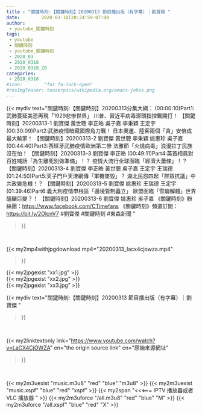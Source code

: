 ```yaml
---
title : "關鍵時刻:【關鍵時刻】20200313 節目播出版（有字幕）｜劉寶傑 "
date:        2020-03-18T20:24:59-07:00
author:
 - youtube_關鍵時刻
tags:
 - youtube
 - 關鍵時刻
 - youtube_關鍵時刻
 - 2020_03
 - 2020_0318
 - 2020_0318_20
categories:
 - 2020_0318
#icon:        "fas fa-lock-open"
#resImgTeaser: teaserpics/wikipedia.org/emacs-jokes.png
---
```


{{< mydiv text="關鍵時刻:【關鍵時刻】20200313分集大綱：  (00:00:10)Part1:武肺蔓延美恐再現「1929悲慘世界」 川普、習近平病毒源頭指控戰開打！ 【關鍵時刻】20200313-1 劉寶傑 黃世聰 李正皓 吳子嘉 李秉穎 王定宇  (00:30:09)Part2:武肺疫情暗藏國際角力戰！ 日本奧運、陸客兩個「貪」安倍成最大輸家！ 【關鍵時刻】20200313-2 劉寶傑 黃世聰 李秉穎 姚惠珍 吳子嘉  (00:44:40)Part3:西班牙武肺疫情歐洲第二慘 法雅節「火燒病毒」浪漫拉丁民族沒在怕！ 【關鍵時刻】20200313-3 劉寶傑 李正皓  (00:49:11)Part4:英首相竟對百姓喊話「為生離死別做準備」！？ 疫情大流行全球面臨「經濟大蕭條」！？ 【關鍵時刻】20200313-4 劉寶傑 李正皓 黃世聰 吳子嘉 王定宇 王瑞德  (01:24:50)Part5:天子門戶天津網傳「軍機墜毀」？ 湖北民怨四起「群眾抗議」中共政變危機！？ 【關鍵時刻】20200313-5 劉寶傑 姚惠珍 王瑞德 王定宇  (01:39:46)Part6:義大利疫情申根區「邊境管制矗立」 歐盟面臨「雪崩解體」世界醞釀巨變？！ 【關鍵時刻】20200313-6 劉寶傑 姚惠珍 吳子嘉  《關鍵時刻》粉絲團：https://www.facebook.com/CTimefans 《關鍵時刻》頻道訂閱：https://bit.ly/2OlcnV7  #劉寶傑 #關鍵時刻 #東森新聞 "
>}}
<br>


{{< my2mp4withjpgdownload mp4="20200313_lacx4cjowza.mp4"
>}}

{{< my2jpgexist "xx1.jpg" >}}<br>
{{< my2jpgexist "xx2.jpg" >}}<br>
{{< my2jpgexist "xx3.jpg" >}}<br>



{{< mydiv text="關鍵時刻:【關鍵時刻】20200313 節目播出版（有字幕）｜劉寶傑 "
>}}
<br>

{{< my2linktextonly link="https://www.youtube.com/watch?v=LaCX4CjOWZA"
en="the origin source link" cn="原始來源網址"
>}}


<br>

{{< my2m3uexist "music.m3u8" "red"  "blue" "m3u8" >}} {{< my2m3uexist "music.xspf" "blue" "red"  "xspf" >}} {{< my2span "<<<=== IPTV 播放器或者 VLC 播放器 " >}} {{< my2m3uforce "/all.m3u8" "red"  "blue" "M" >}} {{< my2m3uforce "/all.xspf" "blue" "red"  "X" >}} 
